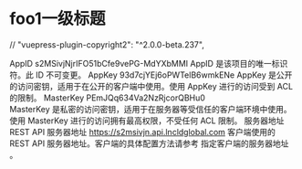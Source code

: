# foo1一级标题
//    "vuepress-plugin-copyright2": "^2.0.0-beta.237",

AppID
s2MSivjNjrIFO51bCfe9vePG-MdYXbMMI
AppID 是该项目的唯一标识符。此 ID 不可变更。
AppKey
93d7cjYEj6oPWTelB6wmkENe
AppKey 是公开的访问密钥，适用于在公开的客户端中使用。使用 AppKey 进行的访问受到 ACL 的限制。
MasterKey
PEmJQq634Va2NzRjcorQBHu0  
MasterKey 是私密的访问密钥，适用于在服务器等受信任的客户端环境中使用。使用 MasterKey 进行的访问拥有最高权限，不受任何 ACL 限制。
服务器地址
REST API 服务器地址
https://s2msivjn.api.lncldglobal.com
客户端使用的 REST API 服务器地址。客户端的具体配置方法请参考 指定客户端的服务器地址 。